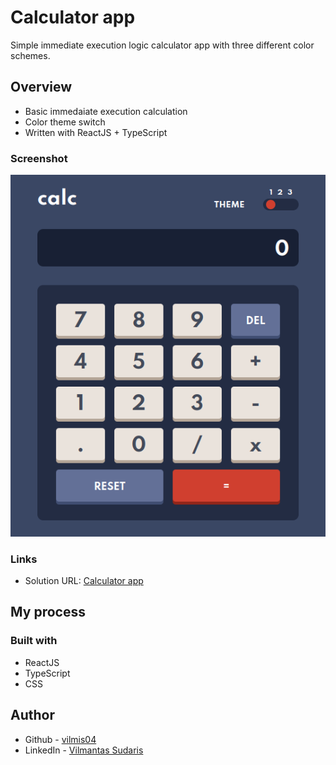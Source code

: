 # Calculator app

Simple immediate execution logic calculator app with three different color schemes.

## Overview

- Basic immedaiate execution calculation
- Color theme switch
- Written with ReactJS + TypeScript

### Screenshot

![](https://github.com/vilmis04/calculator-app/blob/master/xdp_C.DK5FJ1?raw=true)



### Links

- Solution URL: [Calculator app](https://jolly-saha-21f5d4.netlify.app)

## My process

### Built with

- ReactJS
- TypeScript
- CSS

## Author

- Github - [vilmis04](https://github.com/vilmis04)
- LinkedIn - [Vilmantas Sudaris](https://www.linkedin.com/in/vilmantas-sudaris-63567586)
